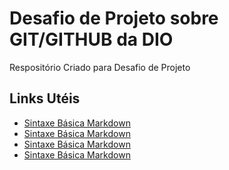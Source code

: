 # Desafio de Projeto sobre GIT/GITHUB da DIO
Respositório Criado para Desafio de Projeto

## Links Utéis
* [Sintaxe Básica Markdown](https://docs.github.com/en/get-started/writing-on-github/getting-started-with-writing-and-formatting-on-github/basic-writing-and-formatting-syntax) 
* [Sintaxe Básica Markdown](https://docs.pipz.com/central-de-ajuda/learning-center/guia-basico-de-markdown#open)
* [Sintaxe Básica Markdown](https://www.markdownguide.org/cheat-sheet)
* [Sintaxe Básica Markdown](https://experienceleague.adobe.com/docs/contributor/contributor-guide/writing-essentials/markdown.html?lang=pt-BR)
